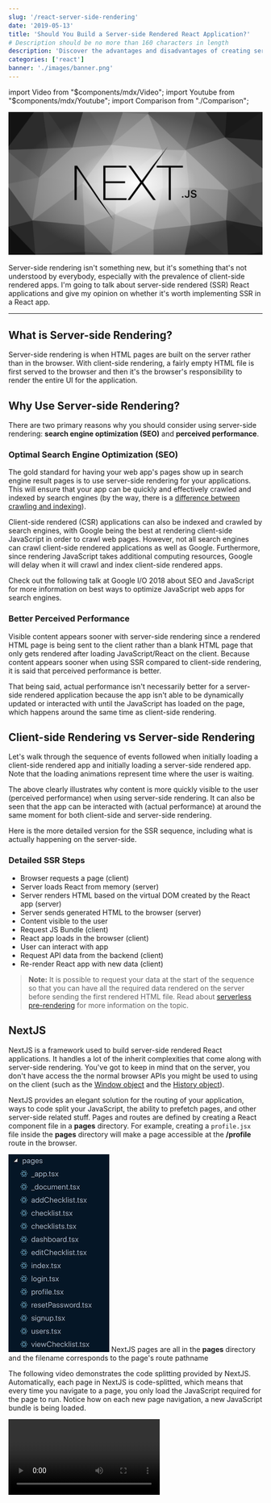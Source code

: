 ```yaml
---
slug: '/react-server-side-rendering'
date: '2019-05-13'
title: 'Should You Build a Server-side Rendered React Application?'
# Description should be no more than 160 characters in length
description: 'Discover the advantages and disadvantages of creating server-side rendered React applications and find out which apps are best suited for server-side rendering.'
categories: ['react']
banner: './images/banner.png'
---
```


import Video from "$components/mdx/Video";
import Youtube from "$components/mdx/Youtube";
import Comparison from "./Comparison";

![Should You Build a Server-side Rendered React Application?](./images/banner.png)

Server-side rendering isn't something new, but it's something that's not understood by everybody, especially with the prevalence of client-side rendered apps. I'm going to talk about server-side rendered (SSR) React applications and give my opinion on whether it's worth implementing SSR in a React app.

---

## What is Server-side Rendering?

Server-side rendering is when HTML pages are built on the server rather than in the browser. With client-side rendering, a fairly empty HTML file is first served to the browser and then it's the browser's responsibility to render the entire UI for the application.

## Why Use Server-side Rendering?

There are two primary reasons why you should consider using server-side rendering: **search engine optimization (SEO)** and **perceived performance**.

### Optimal Search Engine Optimization (SEO)

The gold standard for having your web app's pages show up in search engine result pages is to use server-side rendering for your applications. This will ensure that your app can be quickly and effectively crawled and indexed by search engines (by the way, there is a [difference between crawling and indexing](https://www.sureoak.com/difference-crawling-vs-indexing/)).

Client-side rendered (CSR) applications can also be indexed and crawled by search engines, with Google being the best at rendering client-side JavaScript in order to crawl web pages. However, not all search engines can crawl client-side rendered applications as well as Google. Furthermore, since rendering JavaScript takes additional computing resources, Google will delay when it will crawl and index client-side rendered apps.

Check out the following talk at Google I/O 2018 about SEO and JavaScript for more information on best ways to optimize JavaScript web apps for search engines.

<Youtube src="https://www.youtube.com/embed/PFwUbgvpdaQ?controls=0" />

### Better Perceived Performance

Visible content appears sooner with server-side rendering since a rendered HTML page is being sent to the client rather than a blank HTML page that only gets rendered after loading JavaScript/React on the client. Because content appears sooner when using SSR compared to client-side rendering, it is said that perceived performance is better.

That being said, actual performance isn't necessarily better for a server-side rendered application because the app isn't able to be dynamically updated or interacted with until the JavaScript has loaded on the page, which happens around the same time as client-side rendering.

## Client-side Rendering vs Server-side Rendering

Let's walk through the sequence of events followed when initially loading a client-side rendered app and initially loading a server-side rendered app. Note that the loading animations represent time where the user is waiting.

<Comparison/>

The above clearly illustrates why content is more quickly visible to the user (perceived performance) when using server-side rendering. It can also be seen that the app can be interacted with (actual performance) at around the same moment for both client-side and server-side rendering.

Here is the more detailed version for the SSR sequence, including what is actually happening on the server-side.

### Detailed SSR Steps

-   Browser requests a page (client)
-   Server loads React from memory (server)
-   Server renders HTML based on the virtual DOM created by the React app (server)
-   Server sends generated HTML to the browser (server)
-   Content visible to the user
-   Request JS Bundle (client)
-   React app loads in the browser (client)
-   User can interact with app
-   Request API data from the backend (client)
-   Re-render React app with new data (client)

> **Note:** It is possible to request your data at the start of the sequence so that you can have all the required data rendered on the server before sending the first rendered HTML file. Read about [serverless pre-rendering](https://zeit.co/blog/serverless-pre-rendering) for more information on the topic.

## NextJS

NextJS is a framework used to build server-side rendered React applications. It handles a lot of the inherit complexities that come along with server-side rendering. You've got to keep in mind that on the server, you don't have access the the normal browser APIs you might be used to using on the client (such as the [Window object](https://developer.mozilla.org/en-US/docs/Web/API/Window) and the [History object](https://developer.mozilla.org/en-US/docs/Web/API/History)).

NextJS provides an elegant solution for the routing of your application, ways to code split your JavaScript, the ability to prefetch pages, and other server-side related stuff. Pages and routes are defined by creating a React component file in a **pages** directory. For example, creating a `profile.jsx` file inside the **pages** directory will make a page accessible at the **/profile** route in the browser.

![NextJS pages directory](./images/image-1.png)
<span class="caption">NextJS pages are all in the <strong>pages</strong> directory and the filename corresponds to the page's route pathname</span>

The following video demonstrates the code splitting provided by NextJS. Automatically, each page in NextJS is code-splitted, which means that every time you navigate to a page, you only load the JavaScript required for the page to run. Notice how on each new page navigation, a new JavaScript bundle is being loaded.

<Video src="/nextjs-code-splitting" />

<span class="caption">Every time a user navigates to a new page, a new JavaScript bundle gets loaded</span>

## Server-side Rendering Drawbacks

React development with SSR is more complex than it is with CSR. Even though NextJS makes the SSR development experience much better, it still has it's own nuances compared to a CSR React app. For example, not all the React related libraries will be compatible with SSR, and even if they are, it might require some non-obvious setup to get them working. Also, if you encounter a bug with a library that is caused by the use of SSR, it may be difficult to get support for it. The majority of people using React libraries are not using server-side rendering so there will be less people experiencing the SSR-related bug and therefore less incentive in fixing it.

Furthermore, although server-side rendering should always have a better perceived performance than a client-side rendered app, it may not actually be more performant. When rendering HTML on the server, the server needs to itself load the React app, and it also needs to run a synchronous method called [`renderToString()`](https://reactjs.org/docs/react-dom-server.html#rendertostring) in order to generate the required HTML markup that will be sent to the client. Because of this, the first server response to the browser will likely be slower for SSR than for a CSR app. Don't forget that after sending the first HTML response to the browser, the browser will still need to load React in the browser, just like with client-side rendering.

Finally, it must be accepted that new features made available in React libraries may not be immediately compatible with server-side rendering. A good example at the time of writing is that the [React.lazy and Suspense](https://reactjs.org/docs/code-splitting.html#reactlazy) features released in one of the latest versions of React is not yet supported with server-side rendering (there are however alternative ways to lazy load components with SSR).

## Is SSR Worth It?

It depends. Let's look at 3 scenarios for an application built with React:

1. **Most or all the content on a web app is static (i.e. no reliance on an external API to display data based on user actions)**

Use a static site generator like GatsbyJS to build all the pages at build time. This will allow the pages to load very quickly and have all the pages properly crawled and indexed by search engines.

2. **A wep app with a lot of dynamic content and most pages accessible only by authenticated users**

Build the app with client-side rendering since most of your pages don't need to be indexed by search engines. This will allow for faster development since the nuances of server-side rendering don't need to be considered. Also, this allows for the usage of client-side code splitting with React.lazy and Suspense to keep JavaScript bundle sizes low.

3. **A web app with a lot of dynamic content and most of the pages accessible by the general public**

You should **seriously consider** Server-side Rendering. You will get better SEO with SSR compared to CSR.

---

Do you have any experience, opinions, or insights related to server-side rendering? If so, feel free to share your thoughts in the comments below.
